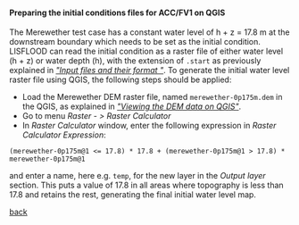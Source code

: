 #### Preparing the initial conditions files for ACC/FV1 on QGIS

The Merewether test case has a constant water level of h + z = 17.8 m at the downstream boundary which needs to be set as the initial condition. LISFLOOD can read the initial condition as a raster file of either water level (h + z) or water depth (h), with the extension of `.start` as previously explained in [_"Input files and their format
"_](/Merewether1-6.md). To generate the initial water level raster file using QGIS, the following steps should be applied:

-	Load the Merewether DEM raster file, named `merewether-0p175m.dem` in the QGIS, as explained in [_"Viewing the DEM data on QGIS"_](/Merewether2-1.md).
-	Go to menu *Raster - > Raster Calculator*
-	In *Raster Calculator* window, enter the following expression in *Raster Calculator Expression*:
```
(merewether-0p175m@1 <= 17.8) * 17.8 + (merewether-0p175m@1 > 17.8) * merewether-0p175m@1
``` 
  and enter a name, here e.g. `temp`, for the new layer in the *Output layer* section. This puts a value of 17.8 in all areas where topography is less than 17.8 and retains the rest, generating the final initial water level map.

[back](/Merewether2.md)
